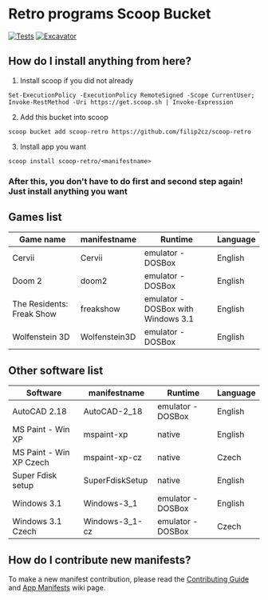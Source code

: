 # Retro programs Scoop Bucket

[![Tests](https://github.com/filip2cz/scoop-retro/actions/workflows/ci.yml/badge.svg)](https://github.com/filip2cz/scoop-retro/actions/workflows/ci.yml) [![Excavator](https://github.com/filip2cz/scoop-retro/actions/workflows/excavator.yml/badge.svg)](https://github.com/filip2cz/scoop-retro/actions/workflows/excavator.yml)

## How do I install anything from here?

1. Install scoop if you did not already
```pwsh
Set-ExecutionPolicy -ExecutionPolicy RemoteSigned -Scope CurrentUser; Invoke-RestMethod -Uri https://get.scoop.sh | Invoke-Expression
```

2. Add this bucket into scoop
```pwsh
scoop bucket add scoop-retro https://github.com/filip2cz/scoop-retro
```

3. Install app you want
```pwsh
scoop install scoop-retro/<manifestname>
```

### After this, you don't have to do first and second step again! Just install anything you want

## Games list

| Game name                 | manifestname  | Runtime                               | Language  |
| ------------------------- | ------------- | ------------------------------------- | --------- |
| Cervii                    | Cervii        | emulator - DOSBox                     | English   |
| Doom 2                    | doom2         | emulator - DOSBox                     | English   |
| The Residents: Freak Show | freakshow     | emulator - DOSBox with Windows 3.1    | English   |
| Wolfenstein 3D            | Wolfenstein3D | emulator - DOSBox                     | English   |

## Other software list

| Software                  | manifestname      | Runtime           | Language  |
| ------------------------- | ----------------- | ----------------- | --------- |
| AutoCAD 2.18              | AutoCAD-2_18      | emulator - DOSBox | English   |
| MS Paint - Win XP         | mspaint-xp        | native            | English   |
| MS Paint - Win XP Czech   | mspaint-xp-cz     | native            | Czech     |
| Super Fdisk setup         | SuperFdiskSetup   | native            | English   |
| Windows 3.1               | Windows-3_1       | emulator - DOSBox | English   |
| Windows 3.1 Czech         | Windows-3_1-cz    | emulator - DOSBox | Czech     |

## How do I contribute new manifests?

To make a new manifest contribution, please read the [Contributing
Guide](https://github.com/ScoopInstaller/.github/blob/main/.github/CONTRIBUTING.md)
and [App Manifests](https://github.com/ScoopInstaller/Scoop/wiki/App-Manifests)
wiki page.
